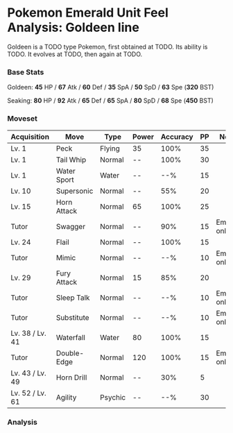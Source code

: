 # Pokemon Emerald Unit Feel Analysis: Goldeen line

Goldeen is a TODO type Pokemon, first obtained at TODO. Its ability is TODO. It evolves at TODO, then again at TODO.

### Base Stats

Goldeen: **45** HP / **67** Atk / **60** Def / **35** SpA / **50** SpD / **63** Spe (**320** BST)

Seaking: **80** HP / **92** Atk / **65** Def / **65** SpA / **80** SpD / **68** Spe (**450** BST)

### Moveset

|Acquisition    |Move       |Type   |Power|Accuracy|PP |Notes                    |
|---            |---        |---    |---  |---     |---|---                      |
|Lv. 1          |Peck       |Flying |35   |100%    |35 |                         |
|Lv. 1          |Tail Whip  |Normal |--   |100%    |30 |                         |
|Lv. 1          |Water Sport|Water  |--   |--%     |15 |                         |
|Lv. 10         |Supersonic |Normal |--   |55%     |20 |                         |
|Lv. 15         |Horn Attack|Normal |65   |100%    |25 |                         |
|Tutor          |Swagger    |Normal |--   |90%     |15 |Emerald only             |
|Lv. 24         |Flail      |Normal |--   |100%    |15 |                         |
|Tutor          |Mimic      |Normal |--   |--%     |10 |Emerald only             |
|Lv. 29         |Fury Attack|Normal |15   |85%     |20 |                         |
|Tutor          |Sleep Talk |Normal |--   |--%     |10 |Emerald only             |
|Tutor          |Substitute |Normal |--   |--%     |10 |Emerald only             |
|Lv. 38 / Lv. 41|Waterfall  |Water  |80   |100%    |15 |                         |
|Tutor          |Double-Edge|Normal |120  |100%    |15 |Emerald only             |
|Lv. 43 / Lv. 49|Horn Drill |Normal |--   |30%     |5  |                         |
|Lv. 52 / Lv. 61|Agility    |Psychic|--   |--%     |30 |                         |

### Analysis